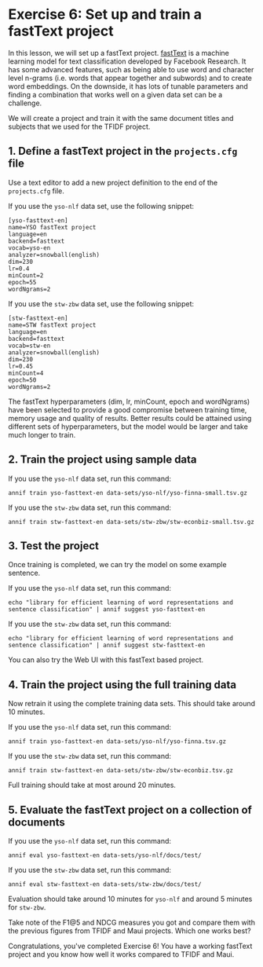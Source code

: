 # Exercise 6: Set up and train a fastText project

In this lesson, we will set up a fastText project.
[fastText](https://fasttext.cc/) is a machine learning model for text
classification developed by Facebook Research. It has some advanced
features, such as being able to use word and character level n-grams (i.e.
words that appear together and subwords) and to create word embeddings. On
the downside, it has lots of tunable parameters and finding a combination
that works well on a given data set can be a challenge.

We will create a project and train it with the same document titles and
subjects that we used for the TFIDF project.

## 1. Define a fastText project in the `projects.cfg` file

Use a text editor to add a new project definition to the end of the
`projects.cfg` file.

If you use the `yso-nlf` data set, use the following snippet:

    [yso-fasttext-en]
    name=YSO fastText project
    language=en
    backend=fasttext
    vocab=yso-en
    analyzer=snowball(english)
    dim=230
    lr=0.4
    minCount=2
    epoch=55
    wordNgrams=2

If you use the `stw-zbw` data set, use the following snippet:

    [stw-fasttext-en]
    name=STW fastText project
    language=en
    backend=fasttext
    vocab=stw-en
    analyzer=snowball(english)
    dim=230
    lr=0.45
    minCount=4
    epoch=50
    wordNgrams=2

The fastText hyperparameters (dim, lr, minCount, epoch and wordNgrams) have
been selected to provide a good compromise between training time, memory
usage and quality of results. Better results could be attained using
different sets of hyperparameters, but the model would be larger and take
much longer to train.

## 2. Train the project using sample data

If you use the `yso-nlf` data set, run this command:

    annif train yso-fasttext-en data-sets/yso-nlf/yso-finna-small.tsv.gz

If you use the `stw-zbw` data set, run this command:

    annif train stw-fasttext-en data-sets/stw-zbw/stw-econbiz-small.tsv.gz

## 3. Test the project

Once training is completed, we can try the model on some example sentence.

If you use the `yso-nlf` data set, run this command:

    echo "library for efficient learning of word representations and sentence classification" | annif suggest yso-fasttext-en

If you use the `stw-zbw` data set, run this command:

    echo "library for efficient learning of word representations and sentence classification" | annif suggest stw-fasttext-en

You can also try the Web UI with this fastText based project.

## 4. Train the project using the full training data

Now retrain it using the complete training data sets. This should take
around 10 minutes.

If you use the `yso-nlf` data set, run this command:

    annif train yso-fasttext-en data-sets/yso-nlf/yso-finna.tsv.gz

If you use the `stw-zbw` data set, run this command:

    annif train stw-fasttext-en data-sets/stw-zbw/stw-econbiz.tsv.gz

Full training should take at most around 20 minutes.

## 5. Evaluate the fastText project on a collection of documents

If you use the `yso-nlf` data set, run this command:

    annif eval yso-fasttext-en data-sets/yso-nlf/docs/test/

If you use the `stw-zbw` data set, run this command:

    annif eval stw-fasttext-en data-sets/stw-zbw/docs/test/

Evaluation should take around 10 minutes for `yso-nlf` and around 5 minutes
for `stw-zbw`.

Take note of the F1@5 and NDCG measures you got and compare them with the
previous figures from TFIDF and Maui projects. Which one works best?

Congratulations, you've completed Exercise 6! You have a working fastText
project and you know how well it works compared to TFIDF and Maui.
